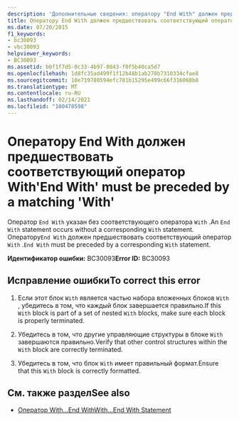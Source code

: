 ```yaml
---
description: 'Дополнительные сведения: оператору "End With" должен предшествовать соответствующий оператор "with"'
title: Оператору End With должен предшествовать соответствующий оператор With
ms.date: 07/20/2015
f1_keywords:
- bc30093
- vbc30093
helpviewer_keywords:
- BC30093
ms.assetid: b0f1f7d5-0c33-4b97-8043-f0f5b40ca5d7
ms.openlocfilehash: 1d8fc35ad499f1f12b48b1ab278b7310334cfae8
ms.sourcegitcommit: 10e719780594efc781b15295e499c66f316068b8
ms.translationtype: MT
ms.contentlocale: ru-RU
ms.lasthandoff: 02/14/2021
ms.locfileid: "100478598"
---
```

# <a name="end-with-must-be-preceded-by-a-matching-with"></a><span data-ttu-id="c419c-103">Оператору End With должен предшествовать соответствующий оператор With</span><span class="sxs-lookup"><span data-stu-id="c419c-103">'End With' must be preceded by a matching 'With'</span></span>

<span data-ttu-id="c419c-104">Оператор `End With` указан без соответствующего оператора `With` .</span><span class="sxs-lookup"><span data-stu-id="c419c-104">An `End With` statement occurs without a corresponding `With` statement.</span></span> <span data-ttu-id="c419c-105">Оператору`End With` должен предшествовать соответствующий оператор `With` .</span><span class="sxs-lookup"><span data-stu-id="c419c-105">`End With` must be preceded by a corresponding `With` statement.</span></span>  
  
 <span data-ttu-id="c419c-106">**Идентификатор ошибки:** BC30093</span><span class="sxs-lookup"><span data-stu-id="c419c-106">**Error ID:** BC30093</span></span>  
  
## <a name="to-correct-this-error"></a><span data-ttu-id="c419c-107">Исправление ошибки</span><span class="sxs-lookup"><span data-stu-id="c419c-107">To correct this error</span></span>  
  
1. <span data-ttu-id="c419c-108">Если этот блок `With` является частью набора вложенных блоков `With` , убедитесь в том, что каждый блок завершается правильно.</span><span class="sxs-lookup"><span data-stu-id="c419c-108">If this `With` block is part of a set of nested `With` blocks, make sure each block is properly terminated.</span></span>  
  
2. <span data-ttu-id="c419c-109">Убедитесь в том, что другие управляющие структуры в блоке `With` завершаются правильно.</span><span class="sxs-lookup"><span data-stu-id="c419c-109">Verify that other control structures within the `With` block are correctly terminated.</span></span>  
  
3. <span data-ttu-id="c419c-110">Убедитесь в том, что блок `With` имеет правильный формат.</span><span class="sxs-lookup"><span data-stu-id="c419c-110">Ensure that this `With` block is correctly formatted.</span></span>  
  
## <a name="see-also"></a><span data-ttu-id="c419c-111">См. также раздел</span><span class="sxs-lookup"><span data-stu-id="c419c-111">See also</span></span>

- [<span data-ttu-id="c419c-112">Оператор With…End With</span><span class="sxs-lookup"><span data-stu-id="c419c-112">With...End With Statement</span></span>](../language-reference/statements/with-end-with-statement.md)
